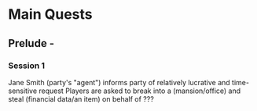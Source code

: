 # Main Quests
## Prelude - 
### Session 1
Jane Smith (party's "agent") informs party of relatively lucrative and time-sensitive request
Players are asked to break into a (mansion/office) and steal (financial data/an item) on behalf of ???
